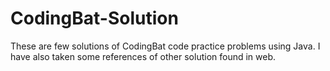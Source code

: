 # CodingBat-Solution
These are few solutions of CodingBat code practice problems using Java.
I have also taken some references of other solution found in web. 
